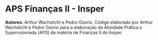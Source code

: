 # APS Finanças II - Insper
**Autores:** Arthur Wachslicht e Pedro Osorio.
Código elaborado por Arthur Wachslicht e Pedro Osorio para a elaboração da Atividade Prática e Supervisionada (APS) da matéria de Finanças II do Insper. 
